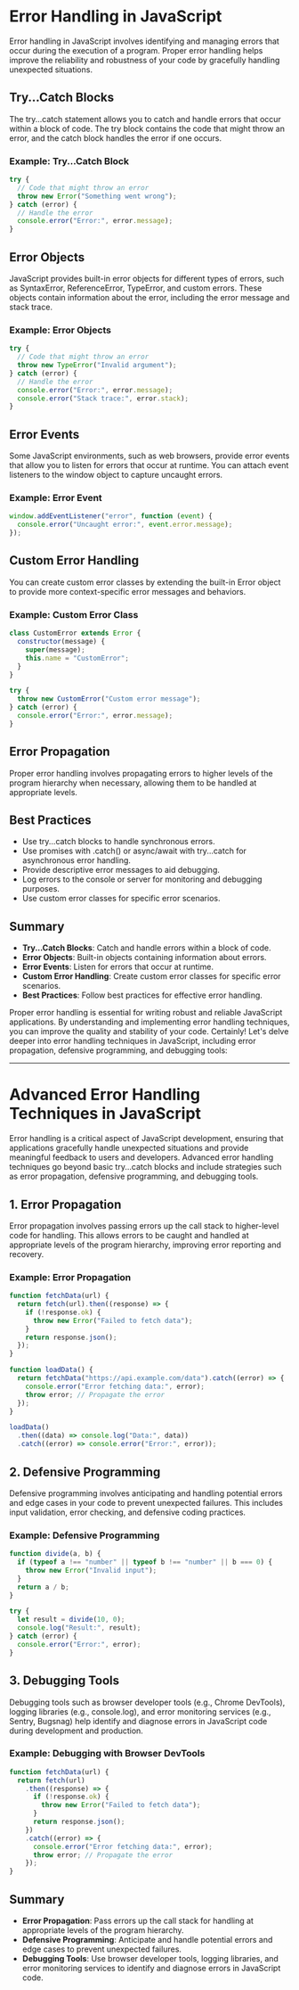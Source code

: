 # Error Handling in JavaScript

Error handling in JavaScript involves identifying and managing errors that occur during the execution of a program. Proper error handling helps improve the reliability and robustness of your code by gracefully handling unexpected situations.

## Try...Catch Blocks

The try...catch statement allows you to catch and handle errors that occur within a block of code. The try block contains the code that might throw an error, and the catch block handles the error if one occurs.

### Example: Try...Catch Block

```javascript
try {
  // Code that might throw an error
  throw new Error("Something went wrong");
} catch (error) {
  // Handle the error
  console.error("Error:", error.message);
}
```

## Error Objects

JavaScript provides built-in error objects for different types of errors, such as SyntaxError, ReferenceError, TypeError, and custom errors. These objects contain information about the error, including the error message and stack trace.

### Example: Error Objects

```javascript
try {
  // Code that might throw an error
  throw new TypeError("Invalid argument");
} catch (error) {
  // Handle the error
  console.error("Error:", error.message);
  console.error("Stack trace:", error.stack);
}
```

## Error Events

Some JavaScript environments, such as web browsers, provide error events that allow you to listen for errors that occur at runtime. You can attach event listeners to the window object to capture uncaught errors.

### Example: Error Event

```javascript
window.addEventListener("error", function (event) {
  console.error("Uncaught error:", event.error.message);
});
```

## Custom Error Handling

You can create custom error classes by extending the built-in Error object to provide more context-specific error messages and behaviors.

### Example: Custom Error Class

```javascript
class CustomError extends Error {
  constructor(message) {
    super(message);
    this.name = "CustomError";
  }
}

try {
  throw new CustomError("Custom error message");
} catch (error) {
  console.error("Error:", error.message);
}
```

## Error Propagation

Proper error handling involves propagating errors to higher levels of the program hierarchy when necessary, allowing them to be handled at appropriate levels.

## Best Practices

- Use try...catch blocks to handle synchronous errors.
- Use promises with .catch() or async/await with try...catch for asynchronous error handling.
- Provide descriptive error messages to aid debugging.
- Log errors to the console or server for monitoring and debugging purposes.
- Use custom error classes for specific error scenarios.

## Summary

- **Try...Catch Blocks**: Catch and handle errors within a block of code.
- **Error Objects**: Built-in objects containing information about errors.
- **Error Events**: Listen for errors that occur at runtime.
- **Custom Error Handling**: Create custom error classes for specific error scenarios.
- **Best Practices**: Follow best practices for effective error handling.

Proper error handling is essential for writing robust and reliable JavaScript applications. By understanding and implementing error handling techniques, you can improve the quality and stability of your code.
Certainly! Let's delve deeper into error handling techniques in JavaScript, including error propagation, defensive programming, and debugging tools:

---

# Advanced Error Handling Techniques in JavaScript

Error handling is a critical aspect of JavaScript development, ensuring that applications gracefully handle unexpected situations and provide meaningful feedback to users and developers. Advanced error handling techniques go beyond basic try...catch blocks and include strategies such as error propagation, defensive programming, and debugging tools.

## 1. Error Propagation

Error propagation involves passing errors up the call stack to higher-level code for handling. This allows errors to be caught and handled at appropriate levels of the program hierarchy, improving error reporting and recovery.

### Example: Error Propagation

```javascript
function fetchData(url) {
  return fetch(url).then((response) => {
    if (!response.ok) {
      throw new Error("Failed to fetch data");
    }
    return response.json();
  });
}

function loadData() {
  return fetchData("https://api.example.com/data").catch((error) => {
    console.error("Error fetching data:", error);
    throw error; // Propagate the error
  });
}

loadData()
  .then((data) => console.log("Data:", data))
  .catch((error) => console.error("Error:", error));
```

## 2. Defensive Programming

Defensive programming involves anticipating and handling potential errors and edge cases in your code to prevent unexpected failures. This includes input validation, error checking, and defensive coding practices.

### Example: Defensive Programming

```javascript
function divide(a, b) {
  if (typeof a !== "number" || typeof b !== "number" || b === 0) {
    throw new Error("Invalid input");
  }
  return a / b;
}

try {
  let result = divide(10, 0);
  console.log("Result:", result);
} catch (error) {
  console.error("Error:", error);
}
```

## 3. Debugging Tools

Debugging tools such as browser developer tools (e.g., Chrome DevTools), logging libraries (e.g., console.log), and error monitoring services (e.g., Sentry, Bugsnag) help identify and diagnose errors in JavaScript code during development and production.

### Example: Debugging with Browser DevTools

```javascript
function fetchData(url) {
  return fetch(url)
    .then((response) => {
      if (!response.ok) {
        throw new Error("Failed to fetch data");
      }
      return response.json();
    })
    .catch((error) => {
      console.error("Error fetching data:", error);
      throw error; // Propagate the error
    });
}
```

## Summary

- **Error Propagation**: Pass errors up the call stack for handling at appropriate levels of the program hierarchy.
- **Defensive Programming**: Anticipate and handle potential errors and edge cases to prevent unexpected failures.
- **Debugging Tools**: Use browser developer tools, logging libraries, and error monitoring services to identify and diagnose errors in JavaScript code.
